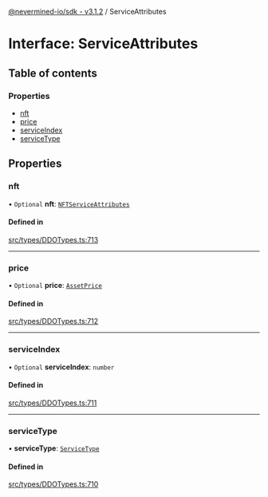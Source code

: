 [@nevermined-io/sdk - v3.1.2](../code-reference.md) / ServiceAttributes

# Interface: ServiceAttributes

## Table of contents

### Properties

- [nft](ServiceAttributes.md#nft)
- [price](ServiceAttributes.md#price)
- [serviceIndex](ServiceAttributes.md#serviceindex)
- [serviceType](ServiceAttributes.md#servicetype)

## Properties

### nft

• `Optional` **nft**: [`NFTServiceAttributes`](../classes/NFTServiceAttributes.md)

#### Defined in

[src/types/DDOTypes.ts:713](https://github.com/nevermined-io/sdk-js/blob/2d22705038e42694103e3bb3986fa3024de924a6/src/types/DDOTypes.ts#L713)

---

### price

• `Optional` **price**: [`AssetPrice`](../classes/AssetPrice.md)

#### Defined in

[src/types/DDOTypes.ts:712](https://github.com/nevermined-io/sdk-js/blob/2d22705038e42694103e3bb3986fa3024de924a6/src/types/DDOTypes.ts#L712)

---

### serviceIndex

• `Optional` **serviceIndex**: `number`

#### Defined in

[src/types/DDOTypes.ts:711](https://github.com/nevermined-io/sdk-js/blob/2d22705038e42694103e3bb3986fa3024de924a6/src/types/DDOTypes.ts#L711)

---

### serviceType

• **serviceType**: [`ServiceType`](../code-reference.md#servicetype)

#### Defined in

[src/types/DDOTypes.ts:710](https://github.com/nevermined-io/sdk-js/blob/2d22705038e42694103e3bb3986fa3024de924a6/src/types/DDOTypes.ts#L710)
